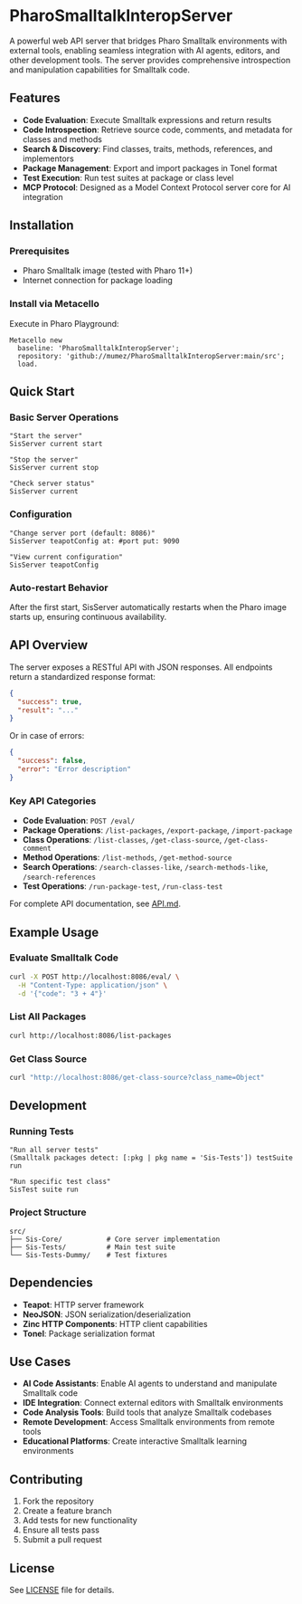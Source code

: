 # PharoSmalltalkInteropServer

A powerful web API server that bridges Pharo Smalltalk environments with external tools, enabling seamless integration with AI agents, editors, and other development tools. The server provides comprehensive introspection and manipulation capabilities for Smalltalk code.

## Features

- **Code Evaluation**: Execute Smalltalk expressions and return results
- **Code Introspection**: Retrieve source code, comments, and metadata for classes and methods
- **Search & Discovery**: Find classes, traits, methods, references, and implementors
- **Package Management**: Export and import packages in Tonel format
- **Test Execution**: Run test suites at package or class level
- **MCP Protocol**: Designed as a Model Context Protocol server core for AI integration

## Installation

### Prerequisites
- Pharo Smalltalk image (tested with Pharo 11+)
- Internet connection for package loading

### Install via Metacello
Execute in Pharo Playground:

```Smalltalk
Metacello new
  baseline: 'PharoSmalltalkInteropServer';
  repository: 'github://mumez/PharoSmalltalkInteropServer:main/src';
  load.
```

## Quick Start

### Basic Server Operations

```Smalltalk
"Start the server"
SisServer current start

"Stop the server"
SisServer current stop

"Check server status"
SisServer current
```

### Configuration

```Smalltalk
"Change server port (default: 8086)"
SisServer teapotConfig at: #port put: 9090

"View current configuration"
SisServer teapotConfig
```

### Auto-restart Behavior
After the first start, SisServer automatically restarts when the Pharo image starts up, ensuring continuous availability.

## API Overview

The server exposes a RESTful API with JSON responses. All endpoints return a standardized response format:

```json
{
  "success": true,
  "result": "..."
}
```

Or in case of errors:

```json
{
  "success": false,
  "error": "Error description"
}
```

### Key API Categories

- **Code Evaluation**: `POST /eval/`
- **Package Operations**: `/list-packages`, `/export-package`, `/import-package`
- **Class Operations**: `/list-classes`, `/get-class-source`, `/get-class-comment`
- **Method Operations**: `/list-methods`, `/get-method-source`
- **Search Operations**: `/search-classes-like`, `/search-methods-like`, `/search-references`
- **Test Operations**: `/run-package-test`, `/run-class-test`

For complete API documentation, see [API.md](API.md).

## Example Usage

### Evaluate Smalltalk Code
```bash
curl -X POST http://localhost:8086/eval/ \
  -H "Content-Type: application/json" \
  -d '{"code": "3 + 4"}'
```

### List All Packages
```bash
curl http://localhost:8086/list-packages
```

### Get Class Source
```bash
curl "http://localhost:8086/get-class-source?class_name=Object"
```

## Development

### Running Tests
```Smalltalk
"Run all server tests"
(Smalltalk packages detect: [:pkg | pkg name = 'Sis-Tests']) testSuite run

"Run specific test class"
SisTest suite run
```

### Project Structure
```
src/
├── Sis-Core/           # Core server implementation
├── Sis-Tests/          # Main test suite
└── Sis-Tests-Dummy/    # Test fixtures
```

## Dependencies

- **Teapot**: HTTP server framework
- **NeoJSON**: JSON serialization/deserialization
- **Zinc HTTP Components**: HTTP client capabilities
- **Tonel**: Package serialization format

## Use Cases

- **AI Code Assistants**: Enable AI agents to understand and manipulate Smalltalk code
- **IDE Integration**: Connect external editors with Smalltalk environments
- **Code Analysis Tools**: Build tools that analyze Smalltalk codebases
- **Remote Development**: Access Smalltalk environments from remote tools
- **Educational Platforms**: Create interactive Smalltalk learning environments

## Contributing

1. Fork the repository
2. Create a feature branch
3. Add tests for new functionality
4. Ensure all tests pass
5. Submit a pull request

## License

See [LICENSE](LICENSE) file for details.
